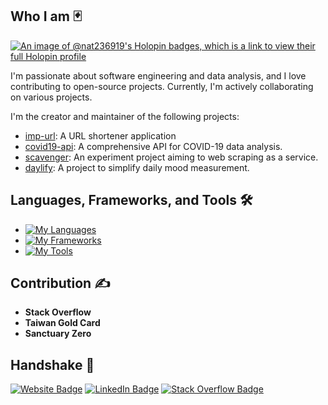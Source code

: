 ## Who I am 🃏

[![An image of @nat236919's Holopin badges, which is a link to view their full Holopin profile](https://holopin.me/nat236919)](https://holopin.io/@nat236919)

I'm passionate about software engineering and data analysis, and I love contributing to open-source projects. Currently, I'm actively collaborating on various projects.

I'm the creator and maintainer of the following projects:

- [imp-url](https://impurl.netlify.app/): A URL shortener application
- [covid19-api](https://nat236919.github.io/covid19-api/): A comprehensive API for COVID-19 data analysis.
- [scavenger](https://scavenger-project.azurewebsites.net/): An experiment project aiming to web scraping as a service.
- [daylify](https://daylify.nuttaphat.com/): A project to simplify daily mood measurement.

## Languages, Frameworks, and Tools 🛠️

- [![My Languages](https://skillicons.dev/icons?i=python,js,ts,html,css,scss,php)](https://skillicons.dev)
- [![My Frameworks](https://skillicons.dev/icons?i=fastapi,flask,django,vue,nuxt,laravel)](https://skillicons.dev)
- [![My Tools](https://skillicons.dev/icons?i=azure,docker,mongodb,mysql,git,bitbucket,github,redis)](https://skillicons.dev)

## Contribution ✍️

- **Stack Overflow**
- **Taiwan Gold Card**
- **Sanctuary Zero**

## Handshake 🤝

[![Website Badge](https://img.shields.io/website?down_message=offline&label=nuttaphat.com&style=flat-square&up_message=online&url=https://nuttaphat.com/)](https://nuttaphat.com/)
[![LinkedIn Badge](https://img.shields.io/badge/-LinkedIn-blue?style=flat-square&logo=Linkedin&logoColor=white&link=https://www.linkedin.com/in/arunoprayoch-nuttaphat/)](https://www.linkedin.com/in/arunoprayoch-nuttaphat/)
[![Stack Overflow Badge](https://img.shields.io/badge/-StackOverflow-orange?style=flat-square&logo=stackoverflow&logoColor=white&link=https://stackoverflow.com/users/6926444/n-arunoprayoch)](https://stackoverflow.com/users/6926444/n-arunoprayoch)
